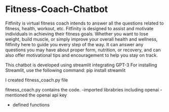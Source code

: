 # Fitness-Coach-Chatbot
Fitfinity is virtual fitness coach intends to answer all the questions related to fitness, health, workout, etc.
Fitfinity is designed to assist and motivate individuals in achieving their fitness goals. Whether you want to lose weight, build muscle, or simply improve your overall health and wellness, fitfinity here to guide you every step of the way.
It can answer any questions you may have about proper form, nutrition, or recovery, and can also offer motivational tips and encouragement to help you stay on track.

This chatbot is developed using streamlit integrating GPT-3
For installing Streamlit, use the following command:
pip install streamlit

I created fitness_coach.py file

fitness_coach.py contains the code.
-imported librabries including openai
-mentioned the openai api key
- defined functions

